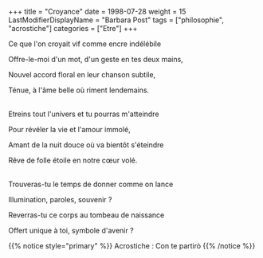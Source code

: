 +++
title = "Croyance"
date = 1998-07-28
weight = 15
LastModifierDisplayName = "Barbara Post"
tags = ["philosophie", "acrostiche"]
categories = ["Etre"]
+++

Ce que l'on croyait vif comme encre indélébile

Offre-le-moi d'un mot, d'un geste en tes deux mains,

Nouvel accord floral en leur chanson subtile,

Ténue, à l'âme belle où riment lendemains.

 \
Etreins tout l'univers et tu pourras m'atteindre

Pour révéler la vie et l'amour immolé,

Amant de la nuit douce où va bientôt s'éteindre

Rêve de folle étoile en notre cœur volé.

 \
Trouveras-tu le temps de donner comme on lance

Illumination, paroles, souvenir ?

Reverras-tu ce corps au tombeau de naissance

Offert unique à toi, symbole d'avenir ?

{{% notice style="primary" %}}
Acrostiche : Con te partirò
{{% /notice %}}
